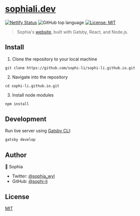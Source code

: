 <h1><a href="https://sophiali.dev/">sophiali.dev</a></h1>

[![Netlify Status](https://api.netlify.com/api/v1/badges/541ef97f-1475-4514-a495-ae80852f1a34/deploy-status)](https://app.netlify.com/sites/condescending-euler-9ceacf/deploys) ![GitHub top language](https://img.shields.io/github/languages/top/sophi-li/sophi-li.github.io.svg) [![License: MIT](https://img.shields.io/badge/License-MIT-blue.svg)](https://opensource.org/licenses/MIT)

> Sophia's [website](https://sophiali.dev/), built with Gatsby, React, and Node.js.

## Install

1. Clone the repository to your local machine

```
git clone https://github.com/sophi-li/sophi-li.github.io.git
```

2. Navigate into the repository

```
cd sophi-li.github.io.git
```

3. Install node modules

```sh
npm install
```

## Development

Run live server using [Gatsby CLI](https://www.gatsbyjs.org/docs/gatsby-cli/):

```sh
gatsby develop
```

## Author

👤 Sophia

- Twitter: [@sophia_wyl](https://twitter.com/sophia_wyl)
- GitHub: [@sophi-li](https://github.com/sophi-li)

## License

[MIT]()
